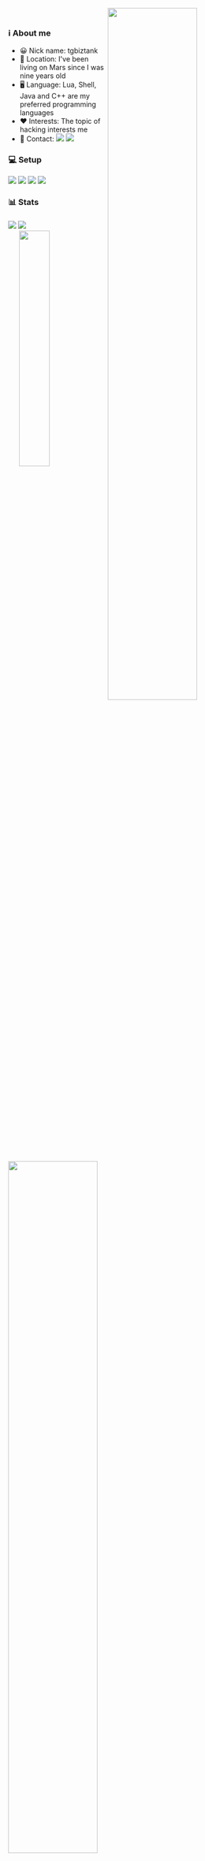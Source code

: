 <!-- Kha Banh Gif quay cuc cang -->
<a href="https://facebook.com/tgbiztank"><img align="right" src="https://d14eu5yur8w3te.cloudfront.net/api/v1/media/baseclub-media-uploads-production/42c19c32-4c74-4f40-bee6-20ce539b22f8.gif" width="60%"></a></br>
<h3>ℹ️ About me</h3>
<ul>
<!-- Infomation -->
<li>😀 Nick name: tgbiztank</li>
<li>📍 Location: I've been living on Mars since I was nine years old</li>
<li>🖥️ Language: Lua, Shell, Java and C++ are my preferred programming languages</li>
<li>❤️ Interests: The topic of hacking interests me</li>
<li>📇 Contact: 
<a href="https://facebook.com/tgbiztank"><img src="https://img.shields.io/badge/-Facebook-blue?style=flat-square&logo=Facebook&logoColor=white&link=https://facebook.com/tgbiztank"></a>
<a href="mailto:tgbiztank@gmail.com" ><img src="https://img.shields.io/badge/-Gmail-red?style=flat-square&logo=Gmail&logoColor=white&link=mailto:tgbiztank@gmail.com"></a></li>
</ul>
<!-- PC Setup -->
<h3>💻 Setup</h3>

<a href="https://github.com/tgbiztank/dotfiles/" target="_blank" rel="noopener"><img src="https://img.shields.io/badge/Arch-282a36?style=for-the-badge&logo=archlinux&logoColor=8f8f2"></a>
<a href="https://www.google.com/chrome/" target="_blank"><img src="https://img.shields.io/badge/Chrome-282a36?style=for-the-badge&logo=google-chrome&logoColor=f8f8f2"></a>
<a href="https://github.com/tgbiztank/dotfiles/tree/neovim" target="_blank"><img src="https://img.shields.io/badge/Neovim-282a36?style=for-the-badge&logo=neovim&logoColor=50fa7b"></a>
<a href="https://git-scm.com/" target="_blank"><img src="https://img.shields.io/badge/Git-282a36?style=for-the-badge&logo=git&logoColor=ff5555"></a>
<!-- Stats -->
<h3>📊 Stats<h3>
<a href="https://github.com/tgbiztank"><img src="https://komarev.com/ghpvc/?username=tgbiztank&color=ff79c6"></a>
<a href="https://wakatime.com/@tgbiztank"><img src="https://wakatime.com/badge/user/7560b813-7116-473c-908c-e3a849fb6437.png"/></a>
<br>
<a href="https://wakatime.com/@tgbiztank"><img align="right" src="https://github-readme-stats.vercel.app/api/top-langs/?username=tgbiztank&layout=compact&theme=dracula" width="35%"></a>
<a href="https://github.com/tgbiztank"><img align="left" src="https://github-profile-summary-cards.vercel.app/api/cards/profile-details?username=tgbiztank&theme=dracula" width="60%"></a>
